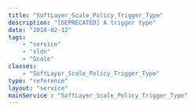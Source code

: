 ```yaml
---
title: "SoftLayer_Scale_Policy_Trigger_Type"
description: "[DEPRECATED] A trigger type"
date: "2018-02-12"
tags:
    - "service"
    - "sldn"
    - "Scale"
classes:
    - "SoftLayer_Scale_Policy_Trigger_Type"
type: "reference"
layout: "service"
mainService : "SoftLayer_Scale_Policy_Trigger_Type"
---
```

